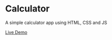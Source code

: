 
# Calculator

A simple calculator app using HTML, CSS and JS

[Live Demo](https://yuniel-reyes.github.io/calculator/)
